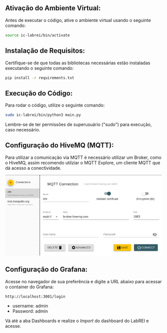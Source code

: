 ## Ativação do Ambiente Virtual:

Antes de executar o código, ative o ambiente virtual usando o seguinte comando:

```bash
source ic-labrei/bin/activate
```

## Instalação de Requisitos:

Certifique-se de que todas as bibliotecas necessárias estão instaladas executando o seguinte comando:

```bash
pip install -r requirements.txt
```

## Execução do Código:

Para rodar o código, utilize o seguinte comando:

```bash
sudo ic-labrei/bin/python3 main.py
```

Lembre-se de ter permissões de superusuário ("sudo") para execução, caso necessário.

## Configuração do HiveMQ (MQTT):

Para utilizar a comunicação via MQTT é necessário utilizar um Broker, como o HiveMQ, assim recomendo utilziar o MQTT Explore, um cliente MQTT que dá acesso a conectividade. 

![Alt text](image.png)


## Configuração do Grafana:

Acesse no navegador de sua preferência e digite a URL abaixo para acessar o container do Grafana:

```bash
http://localhost:3001/login
```

- username: admin
- Password: admin

Vá até a aba Dashboards e realize o *Import* do dashboard do LabREI e acesse.





